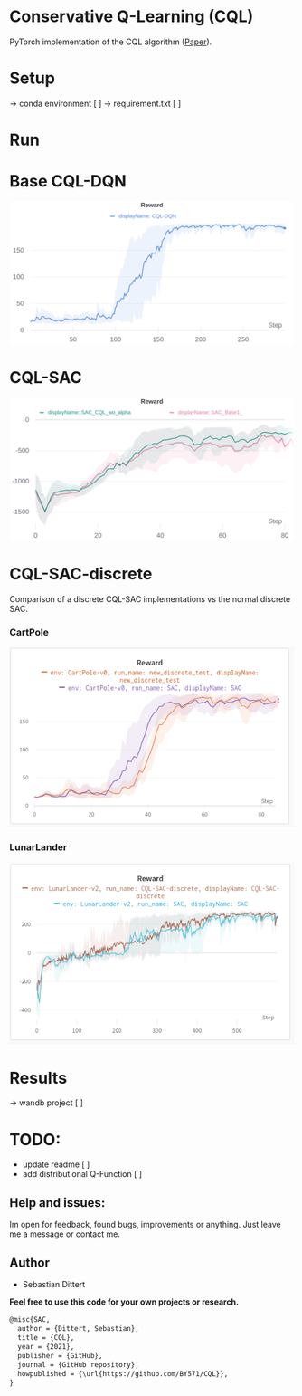 # Conservative Q-Learning (CQL)
PyTorch implementation of the CQL algorithm ([Paper](https://arxiv.org/pdf/2006.04779.pdf)).

# Setup 
-> conda environment [ ]
-> requirement.txt [ ]

# Run 

# Base CQL-DQN 
![alt_text](imgs/cql_dqn.png)

# CQL-SAC
![alt_text](imgs/sac_cql_wo_alpha.png)

# CQL-SAC-discrete 
Comparison of a discrete CQL-SAC implementations vs the normal discrete SAC.

### CartPole
![alt_text](imgs/sac_disc_vs_cql_disc_cp.png)

### LunarLander
![alt_text](imgs/sac_disc_vs_cql_disc.png)

# Results
-> wandb project [ ]

# TODO:
- update readme [ ]
- add distributional Q-Function [ ]

## Help and issues:
Im open for feedback, found bugs, improvements or anything. Just leave me a message or contact me.

## Author
- Sebastian Dittert

**Feel free to use this code for your own projects or research.**
```
@misc{SAC,
  author = {Dittert, Sebastian},
  title = {CQL},
  year = {2021},
  publisher = {GitHub},
  journal = {GitHub repository},
  howpublished = {\url{https://github.com/BY571/CQL}},
}
```

